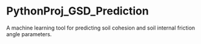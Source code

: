 # PythonProj_GSD_Prediction
A machine learning tool for predicting soil cohesion and soil internal friction angle parameters.
